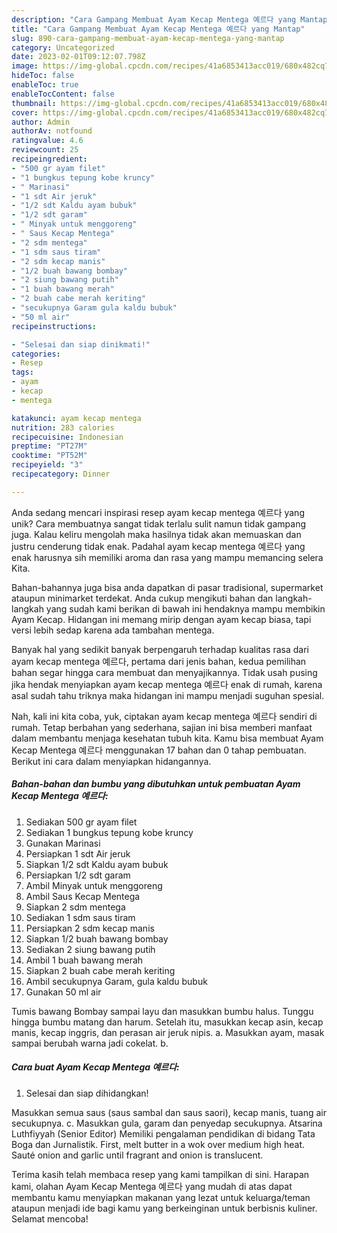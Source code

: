 ```yaml
---
description: "Cara Gampang Membuat Ayam Kecap Mentega 예르다 yang Mantap"
title: "Cara Gampang Membuat Ayam Kecap Mentega 예르다 yang Mantap"
slug: 890-cara-gampang-membuat-ayam-kecap-mentega-yang-mantap
category: Uncategorized
date: 2023-02-01T09:12:07.798Z
image: https://img-global.cpcdn.com/recipes/41a6853413acc019/680x482cq70/ayam-kecap-mentega-예르다-foto-resep-utama.jpg
hideToc: false
enableToc: true
enableTocContent: false
thumbnail: https://img-global.cpcdn.com/recipes/41a6853413acc019/680x482cq70/ayam-kecap-mentega-예르다-foto-resep-utama.jpg
cover: https://img-global.cpcdn.com/recipes/41a6853413acc019/680x482cq70/ayam-kecap-mentega-예르다-foto-resep-utama.jpg
author: Admin
authorAv: notfound
ratingvalue: 4.6
reviewcount: 25
recipeingredient:
- "500 gr ayam filet"
- "1 bungkus tepung kobe kruncy"
- " Marinasi"
- "1 sdt Air jeruk"
- "1/2 sdt Kaldu ayam bubuk"
- "1/2 sdt garam"
- " Minyak untuk menggoreng"
- " Saus Kecap Mentega"
- "2 sdm mentega"
- "1 sdm saus tiram"
- "2 sdm kecap manis"
- "1/2 buah bawang bombay"
- "2 siung bawang putih"
- "1 buah bawang merah"
- "2 buah cabe merah keriting"
- "secukupnya Garam gula kaldu bubuk"
- "50 ml air"
recipeinstructions:

- "Selesai dan siap dinikmati!"
categories:
- Resep
tags:
- ayam
- kecap
- mentega

katakunci: ayam kecap mentega 
nutrition: 283 calories
recipecuisine: Indonesian
preptime: "PT27M"
cooktime: "PT52M"
recipeyield: "3"
recipecategory: Dinner

---
```





Anda sedang mencari inspirasi resep ayam kecap mentega 예르다 yang unik? Cara membuatnya sangat tidak terlalu sulit namun tidak gampang juga. Kalau keliru mengolah maka hasilnya tidak akan memuaskan dan justru cenderung tidak enak. Padahal ayam kecap mentega 예르다 yang enak harusnya sih memiliki aroma dan rasa yang mampu memancing selera Kita.





Bahan-bahannya juga bisa anda dapatkan di pasar tradisional, supermarket ataupun minimarket terdekat. Anda cukup mengikuti bahan dan langkah-langkah yang sudah kami berikan di bawah ini hendaknya mampu membikin Ayam Kecap. Hidangan ini memang mirip dengan ayam kecap biasa, tapi versi lebih sedap karena ada tambahan mentega.

Banyak hal yang sedikit banyak berpengaruh terhadap kualitas rasa dari ayam kecap mentega 예르다, pertama dari jenis bahan, kedua pemilihan bahan segar hingga cara membuat dan menyajikannya. Tidak usah pusing jika hendak menyiapkan ayam kecap mentega 예르다 enak di rumah, karena asal sudah tahu triknya maka hidangan ini mampu menjadi suguhan spesial.






Nah, kali ini kita coba, yuk, ciptakan ayam kecap mentega 예르다 sendiri di rumah. Tetap berbahan yang sederhana, sajian ini bisa memberi manfaat dalam membantu menjaga kesehatan tubuh kita. Kamu bisa membuat Ayam Kecap Mentega 예르다 menggunakan 17 bahan dan 0 tahap pembuatan. Berikut ini cara dalam menyiapkan hidangannya.

<!--inarticleads1-->

##### Bahan-bahan dan bumbu yang dibutuhkan untuk pembuatan Ayam Kecap Mentega 예르다:

1. Sediakan 500 gr ayam filet
1. Sediakan 1 bungkus tepung kobe kruncy
1. Gunakan  Marinasi
1. Persiapkan 1 sdt Air jeruk
1. Siapkan 1/2 sdt Kaldu ayam bubuk
1. Persiapkan 1/2 sdt garam
1. Ambil  Minyak untuk menggoreng
1. Ambil  Saus Kecap Mentega
1. Siapkan 2 sdm mentega
1. Sediakan 1 sdm saus tiram
1. Persiapkan 2 sdm kecap manis
1. Siapkan 1/2 buah bawang bombay
1. Sediakan 2 siung bawang putih
1. Ambil 1 buah bawang merah
1. Siapkan 2 buah cabe merah keriting
1. Ambil secukupnya Garam, gula kaldu bubuk
1. Gunakan 50 ml air


Tumis bawang Bombay sampai layu dan masukkan bumbu halus. Tunggu hingga bumbu matang dan harum. Setelah itu, masukkan kecap asin, kecap manis, kecap inggris, dan perasan air jeruk nipis. a. Masukkan ayam, masak sampai berubah warna jadi cokelat. b. 

<!--inarticleads2-->

##### Cara buat Ayam Kecap Mentega 예르다:


1. Selesai dan siap dihidangkan!

Masukkan semua saus (saus sambal dan saus saori), kecap manis, tuang air secukupnya. c. Masukkan gula, garam dan penyedap secukupnya. Atsarina Luthfiyyah (Senior Editor) Memiliki pengalaman pendidikan di bidang Tata Boga dan Jurnalistik. First, melt butter in a wok over medium high heat. Sauté onion and garlic until fragrant and onion is translucent. 

Terima kasih telah membaca resep yang kami tampilkan di sini. Harapan kami, olahan Ayam Kecap Mentega 예르다 yang mudah di atas dapat membantu kamu menyiapkan makanan yang lezat untuk keluarga/teman ataupun menjadi ide bagi kamu yang berkeinginan untuk berbisnis kuliner. Selamat mencoba!
